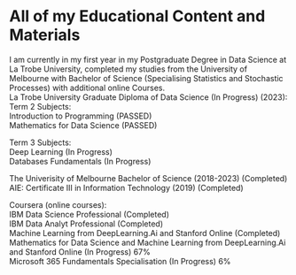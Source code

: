 # All of my Educational Content and Materials
I am currently in my first year in my Postgraduate Degree in Data Science at La Trobe University, completed my studies from the University of Melbourne with Bachelor of Science (Specialising Statistics and Stochastic Processes) with additional online Courses. <br/>
La Trobe University Graduate Diploma of Data Science (In Progress) (2023): <br/>
Term 2 Subjects: <br/>
Introduction to Programming (PASSED) <br/>
Mathematics for Data Science (PASSED) <br/>

Term 3 Subjects: <br/>
Deep Learning (In Progress)<br/>
Databases Fundamentals (In Progress)<br/>

The Univerisity of Melbourne Bachelor of Science (2018-2023) (Completed)<br/>
AIE: Certificate III in Information Technology (2019) (Completed) <br/>

Coursera (online courses): <br/>
IBM Data Science Professional (Completed) <br/>
IBM Data Analyt Professional (Completed) <br/>
Machine Learning from DeepLearning.Ai and Stanford Online (Completed) <br/>
Mathematics for Data Science and Machine Learning from DeepLearning.Ai and Stanford Online (In Progress) 67% <br/>
Microsoft 365 Fundamentals Specialisation (In Progress) 6% <br/>


